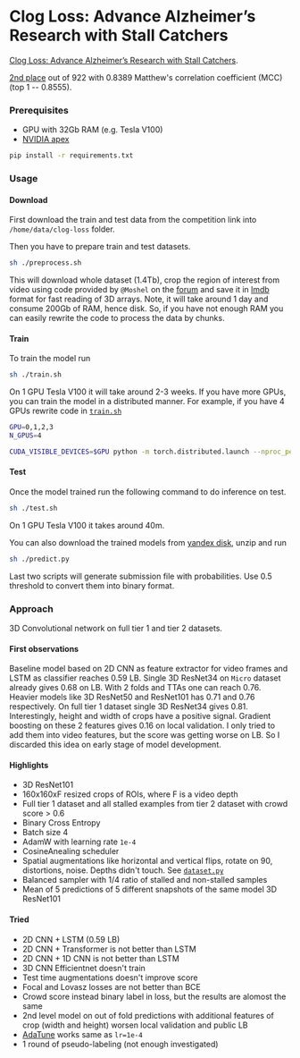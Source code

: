 # Clog Loss: Advance Alzheimer’s Research with Stall Catchers 

[Clog Loss: Advance Alzheimer’s Research with Stall Catchers](https://www.drivendata.org/competitions/65/clog-loss-alzheimers-research/page/207/).

[2nd place](https://www.drivendata.org/competitions/65/clog-loss-alzheimers-research/leaderboard/)
out of 922 with 0.8389 Matthew's correlation coefficient (MCC) (top 1 -- 0.8555).

### Prerequisites

- GPU with 32Gb RAM (e.g. Tesla V100)
- [NVIDIA apex](https://github.com/NVIDIA/apex)

```bash
pip install -r requirements.txt
```

### Usage

#### Download

First download the train and test data from the competition link into `/home/data/clog-loss` folder.

Then you have to prepare train and test datasets.

```bash
sh ./preprocess.sh
```

This will download whole dataset (1.4Tb), crop the region of interest from video using code provided by `@Moshel`
on the [forum](https://community.drivendata.org/t/python-code-to-find-the-roi/4499) and save it in
[lmdb](https://github.com/jnwatson/py-lmdb) format for fast reading of 3D arrays. Note, it will take around 1 day
and consume 200Gb of RAM, hence disk. So, if you have not enough RAM you can easily rewrite the code to process the data by chunks.

#### Train

To train the model run

```bash
sh ./train.sh
```

On 1 GPU Tesla V100 it will take around 2-3 weeks. If you have more GPUs, you can train the model in a distributed manner.
For example, if you have 4 GPUs rewrite code in [`train.sh`](./train.sh)

```bash
GPU=0,1,2,3
N_GPUS=4

CUDA_VISIBLE_DEVICES=$GPU python -m torch.distributed.launch --nproc_per_node=$N_GPUS ./src/train.py <OTHER_ARGUMENTS>
```

#### Test

Once the model trained run the following command to do inference on test.

```bash
sh ./test.sh
```

On 1 GPU Tesla V100 it takes around 40m.

You can also download the trained models from [yandex disk](https://yadi.sk/d/2GGRsM-ac5CaKQ), unzip and run

```bash
sh ./predict.py
```

Last two scripts will generate submission file with probabilities. Use 0.5 threshold to convert them into binary format.

### Approach

3D Convolutional network on full tier 1 and tier 2 datasets.

#### First observations

Baseline model based on 2D CNN as feature extractor for video frames and LSTM as classifier reaches 0.59 LB.
Single 3D ResNet34 on `Micro` dataset already gives 0.68 on LB. With 2 folds and TTAs one can reach 0.76.
Heavier models like 3D ResNet50 and ResNet101 has 0.71 and 0.76 respectively. On full tier 1 dataset single
3D ResNet34 gives 0.81. Interestingly, height and width of crops have a positive signal. Gradient boosting
on these 2 features gives 0.16 on local validation. I only tried to add them into video features, but the score
was getting worse on LB. So I discarded this idea on early stage of model development.

#### Highlights

- 3D ResNet101
- 160x160xF resized crops of ROIs, where F is a video depth
- Full tier 1 dataset and all stalled examples from tier 2 dataset with crowd score > 0.6
- Binary Cross Entropy
- Batch size 4
- AdamW with learning rate `1e-4`
- CosineAnealing scheduler
- Spatial augmentations like horizontal and vertical flips, rotate on 90, distortions, noise. Depths didn't touch. See [`dataset.py`](./src/dataset.py#L10)
- Balanced sampler with 1/4 ratio of stalled and non-stalled samples
- Mean of 5 predictions of 5 different snapshots of the same model 3D ResNet101

#### Tried

- 2D CNN + LSTM (0.59 LB)
- 2D CNN + Transformer is not better than LSTM
- 2D CNN + 1D CNN is not better than LSTM
- 3D CNN Efficientnet doesn't train
- Test time augmentations doesn't improve score
- Focal and Lovasz losses are not better than BCE
- Crowd score instead binary label in loss, but the results are alomost the same
- 2nd level model on out of fold predictions with additional features of crop (width and height) worsen local validation and public LB
- [AdaTune](https://github.com/awslabs/adatune) works same as `lr=1e-4`
- 1 round of pseudo-labeling (not enough investigated)
